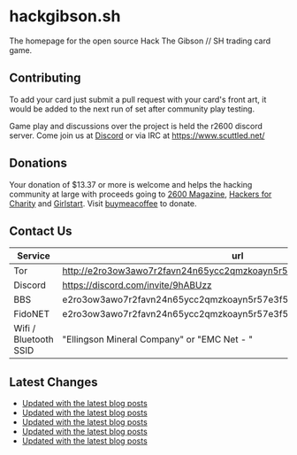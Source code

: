 # hackgibson.sh
The homepage for the open source Hack The Gibson // SH trading card game.


## Contributing

To add your card just submit a pull request with your card's front art, it would be added to the next run of set after community play testing.

Game play and discussions over the project is held the r2600 discord server. Come join us at [Discord](https://discord.com/invite/9hABUzz) or via IRC at https://www.scuttled.net/


## Donations

Your donation of $13.37 or more is welcome and helps the hacking community at large with proceeds going to [2600 Magazine](https://2600.com/), [Hackers for Charity](https://hackersforcharity.org) and [Girlstart](https://girlstart.org).  Visit [buymeacoffee](https://www.buymeacoffee.com/hackgibson.sh) to donate.


## Contact Us

Service | url
-|-
Tor | http://e2ro3ow3awo7r2favn24n65ycc2qmzkoayn5r57e3f56nvjwdcgg32ad.onion
Discord | https://discord.com/invite/9hABUzz
BBS | e2ro3ow3awo7r2favn24n65ycc2qmzkoayn5r57e3f56nvjwdcgg32ad.onion:23
FidoNET | e2ro3ow3awo7r2favn24n65ycc2qmzkoayn5r57e3f56nvjwdcgg32ad.onion:24554
Wifi / Bluetooth SSID | "Ellingson Mineral Company" or "EMC Net - <fidonet address>"

## Latest Changes
<!-- BLOG-POST-LIST:START -->
- [Updated with the latest blog posts](https://github.com/DFW2600/hackgibson.sh/commit/e9794811d75f23fe8d2bf2b978ffbde20e88852b)
- [Updated with the latest blog posts](https://github.com/DFW2600/hackgibson.sh/commit/deb4b074b2d69c2fa789bbfcb10062ef3bcff657)
- [Updated with the latest blog posts](https://github.com/DFW2600/hackgibson.sh/commit/c7c5b0627c1cbb7d595706c5acb8af75cac38396)
- [Updated with the latest blog posts](https://github.com/DFW2600/hackgibson.sh/commit/1457fcf435e82c5382ee6a7fdc9d09cb64510cb9)
- [Updated with the latest blog posts](https://github.com/DFW2600/hackgibson.sh/commit/fcb69b7d6eaa6e9fa2e5a87417616a711665c0e1)
<!-- BLOG-POST-LIST:END -->
